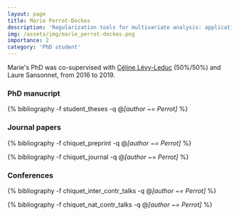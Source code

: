 ```yaml
---
layout: page
title: Marie Perrot-Dockes
description: 'Regularization tools for multivariate analysis: application to multi-omics (2016-2019)'
img: /assets/img/marie_perrot-dockes.png
importance: 2
category: 'PhD student'
---
```


Marie's PhD was co-supervised with [Céline
Lévy-Leduc](https://www6.inra.fr/mia-paris/Equipes/Membres/Celine-Levy-Leduc)
(50%/50%) and Laure Sansonnet, from 2016 to 2019.

### PhD manucript

<div class="publications">

{% bibliography -f student_theses -q @*[author ~= Perrot]* %}

</div>

### Journal papers

<div class="publications">

{% bibliography -f chiquet_preprint -q @*[author ~= Perrot]* %}

{% bibliography -f chiquet_journal -q @*[author ~= Perrot]* %}

</div>


### Conferences

<div class="publications">

{% bibliography -f chiquet_inter_contr_talks -q @*[author ~= Perrot]* %}

{% bibliography -f chiquet_nat_contr_talks -q @*[author ~= Perrot]* %}

</div>
